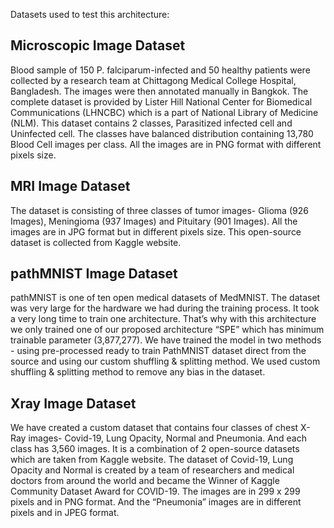 Datasets used to test this architecture:

## Microscopic Image Dataset
Blood sample of 150 P. falciparum-infected and 50 healthy patients were collected by a research team at Chittagong Medical College Hospital, Bangladesh. The images were then annotated manually in Bangkok. The complete dataset is provided by Lister Hill National Center for Biomedical Communications (LHNCBC) which is a part of National Library of Medicine (NLM). This dataset contains 2 classes, Parasitized infected cell and Uninfected cell. The classes have balanced distribution containing 13,780 Blood Cell images per class. All the images are in PNG format with different pixels size.


## MRI Image Dataset
The dataset is consisting of three classes of tumor images- Glioma (926 Images), Meningioma (937 Images) and Pituitary (901 Images). All the images are in JPG format but in different pixels size. This open-source dataset is collected from Kaggle website.


## pathMNIST Image Dataset
pathMNIST is one of ten open medical datasets of MedMNIST. The dataset was very large for the hardware we had during the training process. It took a very long time to train one architecture. That’s why with this architecture we only trained one of our proposed architecture “SPE” which has minimum trainable parameter (3,877,277). We have trained the model in two methods - using pre-processed ready to train PathMNIST dataset direct from the source and using our custom shuffling & splitting method. We used custom shuffling & splitting method to remove any bias in the dataset.


## Xray Image Dataset
We have created a custom dataset that contains four classes of chest X-Ray images- Covid-19, Lung Opacity, Normal and Pneumonia. And each class has 3,560 images. It is a combination of 2 open-source datasets which are taken from Kaggle website. The dataset of Covid-19, Lung Opacity and Normal is created by a team of researchers and medical doctors from around the world and became the Winner of Kaggle Community Dataset Award for COVID-19. The images are in 299 x 299 pixels and in PNG format. And the “Pneumonia” images are in different pixels and in JPEG format.
